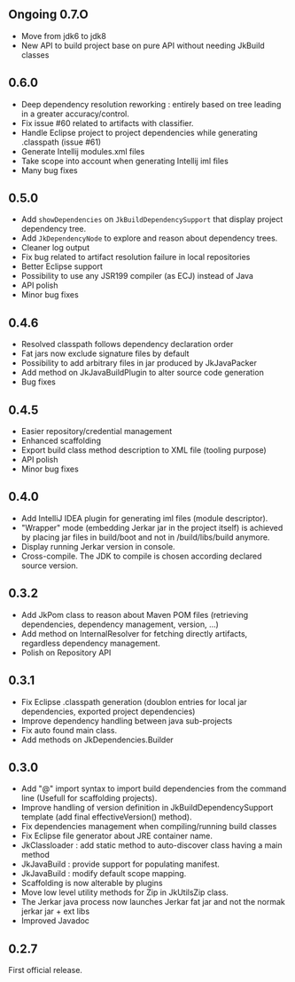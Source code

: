 ## Ongoing 0.7.O

* Move from jdk6 to jdk8
* New API to build project base on pure API without needing JkBuild classes

## 0.6.0

* Deep dependency resolution reworking : entirely based on tree leading in a greater accuracy/control.
* Fix issue #60 related to artifacts with classifier.
* Handle Eclipse project to project dependencies while generating .classpath (issue #61)
* Generate Intellij modules.xml files
* Take scope into account when generating Intellij iml files
* Many bug fixes

## 0.5.0

* Add `showDependencies` on `JkBuildDependencySupport` that display project dependency tree.
* Add `JkDependencyNode` to explore and reason about dependency trees.
* Cleaner log output
* Fix bug related to artifact resolution failure in local repositories
* Better Eclipse support
* Possibility to use any JSR199 compiler (as ECJ) instead of Java
* API polish
* Minor bug fixes
 

## 0.4.6

* Resolved classpath follows dependency declaration order
* Fat jars now exclude signature files by default
* Possibility to add arbitrary files in jar produced by JkJavaPacker
* Add method on JkJavaBuildPlugin to alter source code generation 
* Bug fixes

## 0.4.5

* Easier repository/credential management
* Enhanced scaffolding
* Export build class method description to XML file (tooling purpose)
* API polish
* Minor bug fixes

## 0.4.0

* Add IntelliJ IDEA plugin for generating iml files (module descriptor).
* "Wrapper" mode (embedding Jerkar jar in the project itself) is achieved by placing jar files in build/boot and not in /build/libs/build anymore.
* Display running Jerkar version in console. 
* Cross-compile. The JDK to compile is chosen according declared source version.
 
## 0.3.2

* Add JkPom class to reason about Maven POM files (retrieving dependencies, dependency management, version, ...)
* Add method on InternalResolver for fetching directly artifacts, regardless dependency management.
* Polish on Repository API

## 0.3.1

* Fix Eclipse .classpath generation (doublon entries for local jar dependencies, exported project dependencies)
* Improve dependency handling between java sub-projects
* Fix auto found main class.
* Add methods on JkDependencies.Builder
 
## 0.3.0

* Add "@" import syntax to import build dependencies from the command line (Usefull for scaffolding projects).
* Improve handling of version definition in JkBuildDependencySupport template (add final effectiveVersion() method).
* Fix dependencies management when compiling/running build classes
* Fix Eclipse file generator about JRE container name.
* JkClassloader : add static method to auto-discover class having a main method  
* JkJavaBuild : provide support for populating manifest.
* JkJavaBuild : modify default scope mapping.
* Scaffolding is now alterable by plugins
* Move low level utility methods for Zip in JkUtilsZip class. 
* The Jerkar java process now launches Jerkar fat jar and not the normak jerkar jar + ext libs  
* Improved Javadoc
 
## 0.2.7

First official release.
